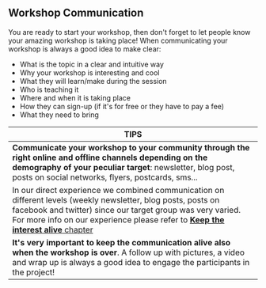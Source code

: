 ## Workshop Communication

You are ready to start your workshop, then don't forget to let people know your amazing workshop is taking place!
When communicating your workshop is always a good idea to make clear:

- What is the topic in a clear and intuitive way
- Why your workshop is interesting and cool
- What they will learn/make during the session
- Who is teaching it
- Where and when it is taking place
- How they can sign-up (if it's for free or they have to pay a fee)
- What they need to bring

|TIPS|
|-|
|**Communicate your workshop to your community through the right online and offline channels depending on the demography of your peculiar target**: newsletter, blog post, posts on social networks, flyers, postcards, sms...|
|In our direct experience we combined communication on different levels (weekly newsletter, blog posts, posts on facebook and twitter) since our target group was very varied. For more info on our experience please refer to [**Keep the interest alive** chapter](keep_the_interest_alive.md) |
|**It's very important to keep the communication alive also when the workshop is over**. A follow up with pictures, a video and wrap up is always a good idea to engage the participants in the project!|
